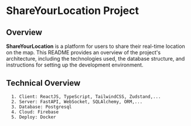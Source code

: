# ShareYourLocation Project

## Overview

**ShareYourLocation** is a platform for users to share their real-time location on the map. This README provides an overview of the project's architecture, including the technologies used, the database structure, and instructions for setting up the development environment.

## Technical Overview
      1. Client: ReactJS, TypeScript, TailwindCSS, Zudstand,...
      2. Server: FastAPI, WebSocket, SQLAlchemy, ORM,...
      3. Database: Postgresql
      4. Cloud: Firebase
      5. Deploy: Docker

